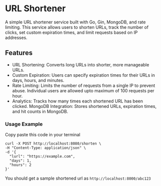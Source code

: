 # URL Shortener

A simple URL shortener service built with Go, Gin, MongoDB, and rate limiting. This service allows users to shorten URLs, track the number of clicks, set custom expiration times, and limit requests based on IP addresses.

## Features

- URL Shortening: Converts long URLs into shorter, more manageable URLs.
- Custom Expiration: Users can specify expiration times for their URLs in days, hours, and minutes.
- Rate Limiting: Limits the number of requests from a single IP to prevent abuse. Individual users are allowed upto maximum of 100 requests per hour.
- Analytics: Tracks how many times each shortened URL has been clicked.
  MongoDB Integration: Stores shortened URLs, expiration times, and hit counts in MongoDB.

### Usage Example

Copy paste this code in your terminal

```
curl -X POST http://localhost:8080/shorten \
-H "Content-Type: application/json" \
-d '{
  "lurl": "https://example.com",
  "days": 1,
  "hours": 2
}'
```

You should get a sample shortened url as `http://localhost:8000/abc123`
